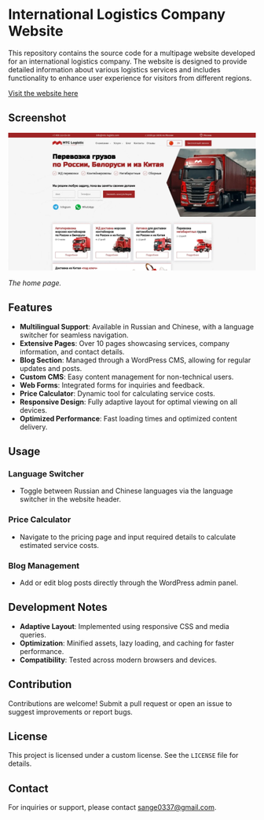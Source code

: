 # International Logistics Company Website

This repository contains the source code for a multipage website developed for an international logistics company. The website is designed to provide detailed information about various logistics services and includes functionality to enhance user experience for visitors from different regions.

[Visit the website here](https://mtc-logistic.com/)

## Screenshot

![Website Screenshot](homepage.webp)

*The home page.*

## Features

- **Multilingual Support**: Available in Russian and Chinese, with a language switcher for seamless navigation.
- **Extensive Pages**: Over 10 pages showcasing services, company information, and contact details.
- **Blog Section**: Managed through a WordPress CMS, allowing for regular updates and posts.
- **Custom CMS**: Easy content management for non-technical users.
- **Web Forms**: Integrated forms for inquiries and feedback.
- **Price Calculator**: Dynamic tool for calculating service costs.
- **Responsive Design**: Fully adaptive layout for optimal viewing on all devices.
- **Optimized Performance**: Fast loading times and optimized content delivery.

## Usage

### Language Switcher
- Toggle between Russian and Chinese languages via the language switcher in the website header.

### Price Calculator
- Navigate to the pricing page and input required details to calculate estimated service costs.

### Blog Management
- Add or edit blog posts directly through the WordPress admin panel.

## Development Notes

- **Adaptive Layout**: Implemented using responsive CSS and media queries.
- **Optimization**: Minified assets, lazy loading, and caching for faster performance.
- **Compatibility**: Tested across modern browsers and devices.

## Contribution

Contributions are welcome! Submit a pull request or open an issue to suggest improvements or report bugs.

## License

This project is licensed under a custom license. See the `LICENSE` file for details.

## Contact

For inquiries or support, please contact sange0337@gmail.com.


